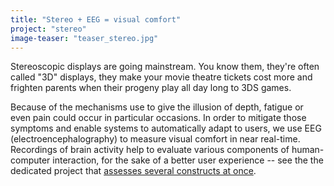 ```yaml
---
title: "Stereo + EEG = visual comfort"
project: "stereo"
image-teaser: "teaser_stereo.jpg"
---
```


Stereoscopic displays are going mainstream. You know them, they're often called "3D" displays, they make your movie theatre tickets cost more and frighten parents when their progeny play all day long to 3DS games.

Because of the mechanisms use to give the illusion of depth, fatigue or even pain could occur in particular occasions. In order to mitigate those symptoms and enable systems to automatically adapt to users, we use EEG (electroencephalography) to measure visual comfort in near real-time. Recordings of brain activity help to evaluate various components of human-computer interaction, for the sake of a better user experience -- see the the dedicated project that [assesses several constructs at once](http://phd.jfrey.info/projects/eval/).
